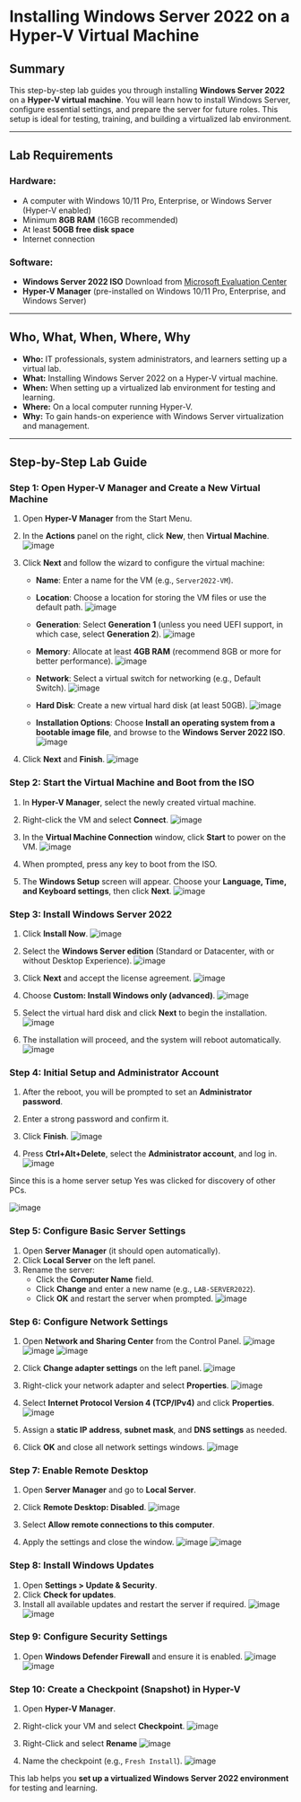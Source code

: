 # Installing Windows Server 2022 on a Hyper-V Virtual Machine

## Summary
This step-by-step lab guides you through installing **Windows Server 2022** on a **Hyper-V virtual machine**. You will learn how to install Windows Server, configure essential settings, and prepare the server for future roles. This setup is ideal for testing, training, and building a virtualized lab environment.

---

## Lab Requirements

### Hardware:
- A computer with Windows 10/11 Pro, Enterprise, or Windows Server (Hyper-V enabled)
- Minimum **8GB RAM** (16GB recommended)
- At least **50GB free disk space**
- Internet connection

### Software:
- **Windows Server 2022 ISO** Download from [Microsoft Evaluation Center](https://www.microsoft.com/en-us/evalcenter/download-windows-server-2022?msockid=2c976dd3dcd866de149f78d0ddf5675c)
- **Hyper-V Manager** (pre-installed on Windows 10/11 Pro, Enterprise, and Windows Server)

---

## Who, What, When, Where, Why

- **Who:** IT professionals, system administrators, and learners setting up a virtual lab.
- **What:** Installing Windows Server 2022 on a Hyper-V virtual machine.
- **When:** When setting up a virtualized lab environment for testing and learning.
- **Where:** On a local computer running Hyper-V.
- **Why:** To gain hands-on experience with Windows Server virtualization and management.

---

## Step-by-Step Lab Guide

### Step 1: Open Hyper-V Manager and Create a New Virtual Machine
1. Open **Hyper-V Manager** from the Start Menu.
2. In the **Actions** panel on the right, click **New**, then **Virtual Machine**.
![image](https://github.com/user-attachments/assets/c1a06c29-1e5a-456b-95b4-54315860d270)

4. Click **Next** and follow the wizard to configure the virtual machine:
   - **Name**: Enter a name for the VM (e.g., `Server2022-VM`).
   - **Location**: Choose a location for storing the VM files or use the default path.
![image](https://github.com/user-attachments/assets/25e6bb2f-1e09-4570-a322-a65a373daec2)

   - **Generation**: Select **Generation 1** (unless you need UEFI support, in which case, select **Generation 2**).
![image](https://github.com/user-attachments/assets/f3c8c940-7c46-4486-804e-e475b33c3781)

   - **Memory**: Allocate at least **4GB RAM** (recommend 8GB or more for better performance).
![image](https://github.com/user-attachments/assets/b6be1ebc-bd5f-4371-a2b6-55dc548fc587)

   - **Network**: Select a virtual switch for networking (e.g., Default Switch).
![image](https://github.com/user-attachments/assets/2adc1bcf-1e0d-4988-ad1b-43a90fd341a8)

   - **Hard Disk**: Create a new virtual hard disk (at least 50GB).
![image](https://github.com/user-attachments/assets/59ad5b68-7675-44da-b935-3cda3e20396e)

   - **Installation Options**: Choose **Install an operating system from a bootable image file**, and browse to the **Windows Server 2022 ISO**.
![image](https://github.com/user-attachments/assets/59ab600b-4319-4d88-a6c7-7a7187f4f371)

5. Click **Next** and **Finish**.
![image](https://github.com/user-attachments/assets/43a4d291-4cde-46f6-847d-c4610084cfd3)

### Step 2: Start the Virtual Machine and Boot from the ISO
1. In **Hyper-V Manager**, select the newly created virtual machine.
2. Right-click the VM and select **Connect**.
![image](https://github.com/user-attachments/assets/c1e039bf-4fd2-41af-88bf-a8091f395b17)

4. In the **Virtual Machine Connection** window, click **Start** to power on the VM.
![image](https://github.com/user-attachments/assets/d20a2f3a-8a8e-4820-a8aa-135efc8c4310)

6. When prompted, press any key to boot from the ISO.
7. The **Windows Setup** screen will appear. Choose your **Language, Time, and Keyboard settings**, then click **Next**.
![image](https://github.com/user-attachments/assets/cc743ec8-5f40-4798-8a78-433b5c806738)

### Step 3: Install Windows Server 2022
1. Click **Install Now**.
![image](https://github.com/user-attachments/assets/cdf062c3-b1ef-4a76-9fa7-89a28cab75c4)

3. Select the **Windows Server edition** (Standard or Datacenter, with or without Desktop Experience).
![image](https://github.com/user-attachments/assets/4983d612-dddb-4a6e-8d8c-c5aaf38ba9ec)

5. Click **Next** and accept the license agreement.
![image](https://github.com/user-attachments/assets/2a130e55-71e6-4796-9fc9-f6196188a2e1)

7. Choose **Custom: Install Windows only (advanced)**.
![image](https://github.com/user-attachments/assets/d14a37ed-3fb6-409e-b58c-f244af1ac1f9)

9. Select the virtual hard disk and click **Next** to begin the installation.
![image](https://github.com/user-attachments/assets/4ceff5b5-3b05-4192-a0ac-d34c966baade)

11. The installation will proceed, and the system will reboot automatically.
![image](https://github.com/user-attachments/assets/68d1a788-67b0-4168-b00c-aa58d253fc2b)


### Step 4: Initial Setup and Administrator Account
1. After the reboot, you will be prompted to set an **Administrator password**.
2. Enter a strong password and confirm it.
3. Click **Finish**.
![image](https://github.com/user-attachments/assets/b83b5520-437a-4f64-85a3-8fcfcec7caf6)

5. Press **Ctrl+Alt+Delete**, select the **Administrator account**, and log in.
![image](https://github.com/user-attachments/assets/b9e15be2-609e-4db1-8dc4-fa5c42ef2076)

Since this is a home server setup Yes was clicked for discovery of other PCs.

![image](https://github.com/user-attachments/assets/6061a9d9-eeca-40ff-8295-1acc9a4462e4)

### Step 5: Configure Basic Server Settings
1. Open **Server Manager** (it should open automatically).
2. Click **Local Server** on the left panel.
3. Rename the server:
   - Click the **Computer Name** field.
   - Click **Change** and enter a new name (e.g., `LAB-SERVER2022`).
   - Click **OK** and restart the server when prompted.
![image](https://github.com/user-attachments/assets/ceecb63e-6504-4f38-a9d2-cf443a8b786b)


### Step 6: Configure Network Settings
1. Open **Network and Sharing Center** from the Control Panel.
![image](https://github.com/user-attachments/assets/a3f92d5a-b08a-4419-80db-7ac0e6ac7e0c)
![image](https://github.com/user-attachments/assets/fac78f82-8081-4fa8-ad29-e7b7793d4c46)
![image](https://github.com/user-attachments/assets/57ba78e7-b4e4-4b20-a577-099e9414f616)

3. Click **Change adapter settings** on the left panel.
![image](https://github.com/user-attachments/assets/057c8fb7-3817-49d6-baa4-523f19316e5f)

5. Right-click your network adapter and select **Properties**.
![image](https://github.com/user-attachments/assets/4640e2ba-8d85-4b03-85a5-8bb3490658ce)

7. Select **Internet Protocol Version 4 (TCP/IPv4)** and click **Properties**.
![image](https://github.com/user-attachments/assets/6d53e2df-befa-4fc5-af0c-0636106dec17)

9. Assign a **static IP address**, **subnet mask**, and **DNS settings** as needed.
10. Click **OK** and close all network settings windows.
![image](https://github.com/user-attachments/assets/3a77de11-ea81-4aca-8731-4e5aec23c7d7)

### Step 7: Enable Remote Desktop
1. Open **Server Manager** and go to **Local Server**.
2. Click **Remote Desktop: Disabled**.
![image](https://github.com/user-attachments/assets/50886ac8-4c89-4f30-b5d0-d40e882cb3dd)

4. Select **Allow remote connections to this computer**.
5. Apply the settings and close the window.
![image](https://github.com/user-attachments/assets/8ecd4b91-555e-47af-8143-4d9727a33358)
![image](https://github.com/user-attachments/assets/5d2d2744-42e7-4e19-89eb-1be0aee19096)

### Step 8: Install Windows Updates
1. Open **Settings > Update & Security**.
2. Click **Check for updates**.
3. Install all available updates and restart the server if required.
![image](https://github.com/user-attachments/assets/8c9b3285-2fd9-424f-a0b0-b67a4b9704d1)
![image](https://github.com/user-attachments/assets/03b645c3-27ff-4534-8002-8af2609d1797)

### Step 9: Configure Security Settings
1. Open **Windows Defender Firewall** and ensure it is enabled.
![image](https://github.com/user-attachments/assets/9a2a7e47-cc86-4b72-9a52-2a504d2c7745)
![image](https://github.com/user-attachments/assets/68d1651a-6761-4e1b-be39-71bfc1052066)

### Step 10: Create a Checkpoint (Snapshot) in Hyper-V
1. Open **Hyper-V Manager**.
2. Right-click your VM and select **Checkpoint**.
![image](https://github.com/user-attachments/assets/1dc728e9-239f-454a-b0db-dd1775526f98)
3. Right-Click and select **Rename**
![image](https://github.com/user-attachments/assets/bfbe1390-eb34-4e23-bbb4-f09a940c0f7d)

4. Name the checkpoint (e.g., `Fresh Install`).
![image](https://github.com/user-attachments/assets/9c9b1cad-65a2-4f43-9556-06dc8f2b4016)

This lab helps you **set up a virtualized Windows Server 2022 environment** for testing and learning.
